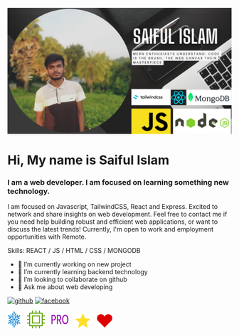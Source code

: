 
![cover image](./images/coverImg.png)


# Hi, My name is Saiful Islam
### I am a web developer. I am focused on learning something new technology. 


I am focused on Javascript, TailwindCSS, React and Express. Excited to network and share insights on web development. Feel free to contact me if you need help building robust and efficient web applications, or want to discuss the latest trends! Currently, I'm open to work and employment opportunities with Remote.

Skills:  REACT / JS / HTML / CSS / MONGODB

- 🔭 I’m currently working on new project 
- 🌱 I’m currently learning backend technology 
- 👯 I’m looking to collaborate on github 
- 💬 Ask me about web developing 


[<img src='https://cdn.jsdelivr.net/npm/simple-icons@3.0.1/icons/github.svg' alt='github' height='40'>](https://github.com/https://github.com/saiful1213)  [<img src='https://cdn.jsdelivr.net/npm/simple-icons@3.0.1/icons/facebook.svg' alt='facebook' height='15'>](https://www.facebook.com/https://www.facebook.com/profile.php?id=100070004091081)  

<a href='https://archiveprogram.github.com/'><img src='https://raw.githubusercontent.com/acervenky/animated-github-badges/master/assets/acbadge.gif' width='30' height='40'></a> <a href='https://docs.github.com/en/developers'><img src='https://raw.githubusercontent.com/acervenky/animated-github-badges/master/assets/devbadge.gif' width='40' height='40'></a> <a href='https://github.com/pricing'><img src='https://raw.githubusercontent.com/acervenky/animated-github-badges/master/assets/pro.gif' width='40' height='40'></a> <a href='https://stars.github.com/'><img src='https://raw.githubusercontent.com/acervenky/animated-github-badges/master/assets/starbadge.gif' width='35' height='35'></a> <a href='https://docs.github.com/en/github/supporting-the-open-source-community-with-github-sponsors'><img src='https://raw.githubusercontent.com/acervenky/animated-github-badges/master/assets/sponsorbadge.gif' width='35' height='35'></a> 

